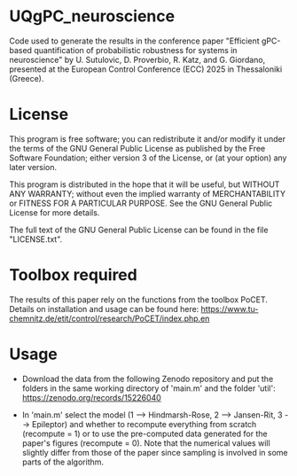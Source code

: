 # UQgPC_neuroscience
Code used to generate the results in the conference paper "Efficient gPC-based quantification of probabilistic robustness for systems in neuroscience" by U. Sutulovic, D. Proverbio, R. Katz, and G. Giordano, presented at the European Control Conference (ECC) 2025 in Thessaloniki (Greece).

# License

This program is free software; you can redistribute it and/or modify it under the terms of the GNU General Public License as published by the Free Software Foundation; either version 3 of the License, or (at your option) any later version.

This program is distributed in the hope that it will be useful, but WITHOUT ANY WARRANTY; without even the implied warranty of MERCHANTABILITY or FITNESS FOR A PARTICULAR PURPOSE. See the GNU General Public License for more details.

The full text of the GNU General Public License can be found in the file "LICENSE.txt".

# Toolbox required

The results of this paper rely on the functions from the toolbox PoCET. Details on installation and usage can be found here:
https://www.tu-chemnitz.de/etit/control/research/PoCET/index.php.en

# Usage

- Download the data from the following Zenodo repository and put the folders in the same working directory of 'main.m' and the folder 'util':
  https://zenodo.org/records/15226040

- In 'main.m' select the model (1 --> Hindmarsh-Rose, 2 --> Jansen-Rit, 3 --> Epileptor) and whether to recompute everything from scratch (recompute = 1) or to use the pre-computed data generated for the paper's figures 
  (recompute = 0). Note that the numerical values will slightly differ from those of the paper since sampling is involved in some parts of the algorithm.
